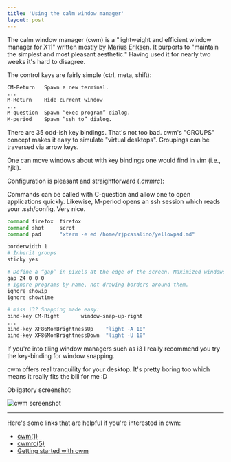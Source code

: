 ```yaml
---
title: 'Using the calm window manager'
layout: post
---
```


The calm window manager (cwm) is a "lightweight and efficient window manager for X11" written mostly by [Marius Eriksen](https://monkey.org/~marius/). It purports to "maintain the simplest and most pleasant aesthetic." Having used it for nearly two weeks it's hard to disagree. 

The control keys are fairly simple (ctrl, meta, shift):

```bash
CM-Return	Spawn a new terminal.
...
M-Return	Hide current window
...
M-question	Spawn “exec program” dialog.
M-period	Spawn “ssh to” dialog.
```

There are 35 odd-ish key bindings. That's not too bad. cwm's "GROUPS" concept makes it easy to simulate "virtual desktops". Groupings can be traversed via arrow keys. 

One can move windows about with key bindings one would find in vim (i.e., hjkl).

Configuration is pleasant and straightforward (*.cwmrc*):

Commands can be called with C-question and allow one to open applications quickly. Likewise, M-period opens an ssh session which reads your .ssh/config. Very nice.

```bash
command firefox  firefox
command shot	 scrot
command pad 	 "xterm -e ed /home/rjpcasalino/yellowpad.md"

borderwidth 1
# Inherit groups 
sticky yes

# Define a “gap” in pixels at the edge of the screen. Maximized windows will not overlap gap area.
gap 24 0 0 0
# Ignore programs by name, not drawing borders around them.
ignore showip 
ignore showtime

# miss i3? Snapping made easy:
bind-key CM-Right		window-snap-up-right
...
bind-key XF86MonBrightnessUp	"light -A 10"
bind-key XF86MonBrightnessDown	"light -U 10"
```

If you're into tiling window managers such as i3 I really recommend you try the key-binding for window snapping. 

cwm offers real tranquility for your desktop. It's pretty boring too which means it really fits the bill for me :D

Obligatory screenshot:

![cwm screenshot](https://wiki.boringtranquility.io/assets/imgs/cwm_grab.png)

<hr>

Here's some links that are helpful if you're interested in cwm:

* [cwm(1)](https://man.openbsd.org/cwm.1)
* [cwmrc(5)](https://man.openbsd.org/cwmrc.5)
* [Getting started with cwm](https://undeadly.org/cgi?action=article&sid=20090502141551)






